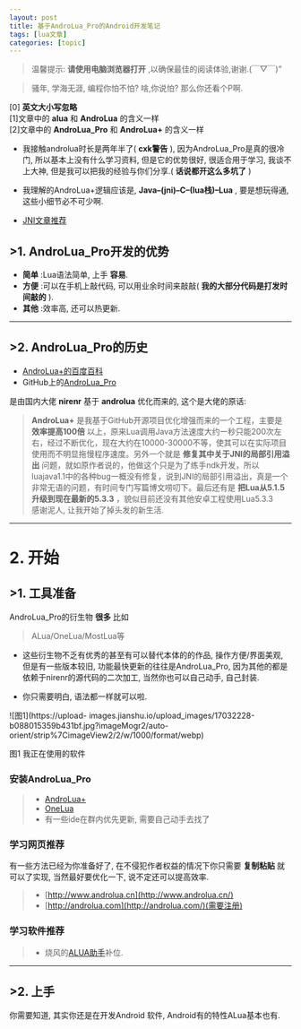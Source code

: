 ```yaml
---
layout: post
title: 基于AndroLua_Pro的Android开发笔记 
tags: [lua文章]
categories: [topic]
---
```

> 温馨提示: **请使用电脑浏览器打开** ,以确保最佳的阅读体验,谢谢.(￣▽￣)”

> 骚年, 学海无涯, 编程你怕不怕? 啥,你说怕? 那么你还看个P啊.

[0] **英文大小写忽略**  
[1]文章中的 **alua** 和 **AndroLua** 的含义一样  
[2]文章中的 **AndroLua_Pro** 和 **AndroLua+** 的含义一样

  * 我接触androlua时长是两年半了( **cxk警告** ), 因为AndroLua_Pro是真的很冷门, 所以基本上没有什么学习资料, 但是它的优势很好, 很适合用于学习, 我谈不上大神, 但是我可以把我的经验与你们分享.( **话说都开这么多坑了** )

  * 我理解的AndroLua+逻辑应该是, **Java–(jni)–C–(lua栈)–Lua** , 要是想玩得通, 这些小细节必不可少啊.

  * [JNI文章推荐](https://www.jianshu.com/p/87ce6f565d37)

## >1\. AndroLua_Pro开发的优势

  * **简单** :Lua语法简单, 上手 **容易**.
  * **方便** :可以在手机上敲代码, 可以用业余时间来敲敲( **我的大部分代码是打发时间敲的** ).
  * **其他** :效率高, 还可以热更新.

* * *

## >2\. AndroLua_Pro的历史

  * [AndroLua+的百度百科](https://baike.baidu.com/item/AndroLua/17344562?fr=aladdin)
  * GitHub上的[AndroLua_Pro](https://github.com/nirenr/AndroLua_Pro)

是由国内大佬 **nirenr** 基于 **androlua** 优化而来的, 这个是大佬的原话:

> **AndroLua+** 是我基于GitHub开源项目优化增强而来的一个工程，主要是 **效率提高100倍**
> 以上，原来Lua调用Java方法速度大约一秒只能200次左右，经过不断优化，现在大约在10000-30000不等，使其可以在实际项目使用而不明显拖慢程序速度。另外一个就是
> **修复其中关于JNI的局部引用溢出**
> 问题，就如原作者说的，他做这个只是为了练手ndk开发，所以luajava1.1中的各种bug一概没有修复，说到JNI的局部引用溢出，真是一个非常无语的问题，有时间专门写篇博文唠叨下。最后还有是
> **把Lua从5.1.5升级到现在最新的5.3.3** ，貌似目前还没有其他安卓工程使用Lua5.3.3  
> 感谢泥人, 让我开始了掉头发的新生活.

* * *

# 2\. 开始

## >1\. 工具准备

AndroLua_Pro的衍生物 **很多** 比如

> ALua/OneLua/MostLua等

  * 这些衍生物不乏有优秀的甚至有可以替代本体的的作品, 操作方便/界面美观, 但是有一些版本较旧, 功能最快更新的往往是AndroLua_Pro, 因为其他的都是依赖于nirenr的源代码的二次加工, 当然你也可以自己动手, 自己封装.

  * 你只需要明白, 语法都一样就可以啦.

![图1](https://upload-
images.jianshu.io/upload_images/17032228-b088015359b431bf.jpg?imageMogr2/auto-
orient/strip%7CimageView2/2/w/1000/format/webp)

图1 我正在使用的软件

  

### 安装AndroLua_Pro

>   * [AndroLua+](https://www.coolapk.com/apk/com.androlua)
>   * [OneLua](https://www.coolapk.com/apk/com.One.androlua)
>   * 有一些ide在群内优先更新, 需要自己动手去找了
>

### 学习网页推荐

有一些方法已经为你准备好了, 在不侵犯作者权益的情况下你只需要 **复制粘贴** 就可以了实现, 当然最好要优化一下, 说不定还可以提高效率.

>   * [http://www.androlua.cn](http://www.androlua.cn/)
>   * [http://androlua.com](http://androlua.com/)(需要注册)
>

### 学习软件推荐

>   * 烧风的[ALUA助手](https://www.coolapk.com/apk/com.sf.ALuaGuide)补位.
>

* * *

## >2\. 上手

你需要知道, 其实你还是在开发Android 软件, Android有的特性ALua基本也有.